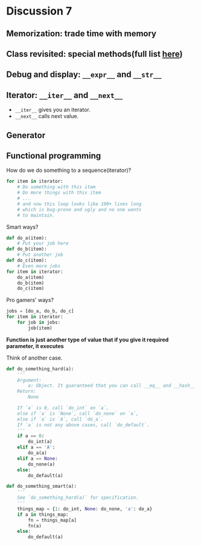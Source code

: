 # Discussion 7

## Memorization: trade time with memory


## Class revisited: special methods(full list [here](https://docs.python.org/3/reference/datamodel.html#special-method-names))

## Debug and display: `__expr__` and `__str__`

## Iterator: `__iter__` and `__next__`

- `__iter__` gives you an iterator.
- `__next__` calls next value.

## Generator

## Functional programming

How do we do something to a sequence(iterator)?

```py
for item in iterator:
    # Do something with this item
    # Do more things with this item
    # ...
    # and now this loop looks like 100+ lines long
    # which is bug-prone and ugly and no one wants
    # to maintain.
```

Smart ways?

```py
def do_a(item):
    # Put your job here
def do_b(item):
    # Put another job
def do_c(item):
    # Even more jobs
for item in iterator:
    do_a(item)
    do_b(item)
    do_c(item)
```

Pro gamers' ways?

```py
jobs = [do_a, do_b, do_c]
for item in iterator:
    for job in jobs:
        job(item)
```

**Function is just another type of value that if you give it required parameter, it executes**

Think of another case. 

```py
def do_something_hard(a):
    '''
    Argument:
        a: Object. It guaranteed that you can call __eq__ and __hash__ on a.
    Return:
        None

    If `a` is 0, call `do_int` on `a`, 
    else if `a` is `None`, call `do_none` on `a`, 
    else if `a` is `A`, call `do_a`. 
    If `a` is not any above cases, call `do_default`.
    '''
    if a == 0:
        do_int(a)
    elif a == 'A':
        do_a(a)
    elif a == None:
        do_none(a)
    else:
        do_default(a)

def do_something_smart(a):
    '''
    See `do_something_hard(a)` for specification.
    '''
    things_map = {1: do_int, None: do_none, 'a': do_a}
    if a in things_map:
        fn = things_map[a]
        fn(a)
    else:
        do_default(a)
```

